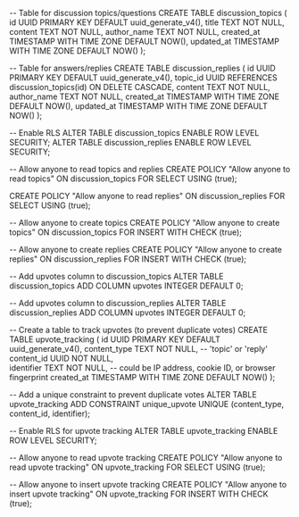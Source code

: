 -- Table for discussion topics/questions
CREATE TABLE discussion_topics (
  id UUID PRIMARY KEY DEFAULT uuid_generate_v4(),
  title TEXT NOT NULL,
  content TEXT NOT NULL,
  author_name TEXT NOT NULL,
  created_at TIMESTAMP WITH TIME ZONE DEFAULT NOW(),
  updated_at TIMESTAMP WITH TIME ZONE DEFAULT NOW()
);

-- Table for answers/replies
CREATE TABLE discussion_replies (
  id UUID PRIMARY KEY DEFAULT uuid_generate_v4(),
  topic_id UUID REFERENCES discussion_topics(id) ON DELETE CASCADE,
  content TEXT NOT NULL,
  author_name TEXT NOT NULL,
  created_at TIMESTAMP WITH TIME ZONE DEFAULT NOW(),
  updated_at TIMESTAMP WITH TIME ZONE DEFAULT NOW()
);

-- Enable RLS
ALTER TABLE discussion_topics ENABLE ROW LEVEL SECURITY;
ALTER TABLE discussion_replies ENABLE ROW LEVEL SECURITY;

-- Allow anyone to read topics and replies
CREATE POLICY "Allow anyone to read topics" 
  ON discussion_topics FOR SELECT USING (true);

CREATE POLICY "Allow anyone to read replies" 
  ON discussion_replies FOR SELECT USING (true);

-- Allow anyone to create topics
CREATE POLICY "Allow anyone to create topics" 
  ON discussion_topics FOR INSERT WITH CHECK (true);

-- Allow anyone to create replies
CREATE POLICY "Allow anyone to create replies" 
  ON discussion_replies FOR INSERT WITH CHECK (true);

-- Add upvotes column to discussion_topics
ALTER TABLE discussion_topics ADD COLUMN upvotes INTEGER DEFAULT 0;

-- Add upvotes column to discussion_replies
ALTER TABLE discussion_replies ADD COLUMN upvotes INTEGER DEFAULT 0;

-- Create a table to track upvotes (to prevent duplicate votes)
CREATE TABLE upvote_tracking (
  id UUID PRIMARY KEY DEFAULT uuid_generate_v4(),
  content_type TEXT NOT NULL, -- 'topic' or 'reply'
  content_id UUID NOT NULL,  
  identifier TEXT NOT NULL, -- could be IP address, cookie ID, or browser fingerprint
  created_at TIMESTAMP WITH TIME ZONE DEFAULT NOW()
);

-- Add a unique constraint to prevent duplicate votes
ALTER TABLE upvote_tracking 
  ADD CONSTRAINT unique_upvote 
  UNIQUE (content_type, content_id, identifier);

-- Enable RLS for upvote tracking
ALTER TABLE upvote_tracking ENABLE ROW LEVEL SECURITY;

-- Allow anyone to read upvote tracking
CREATE POLICY "Allow anyone to read upvote tracking" 
  ON upvote_tracking FOR SELECT USING (true);

-- Allow anyone to insert upvote tracking
CREATE POLICY "Allow anyone to insert upvote tracking" 
  ON upvote_tracking FOR INSERT WITH CHECK (true);